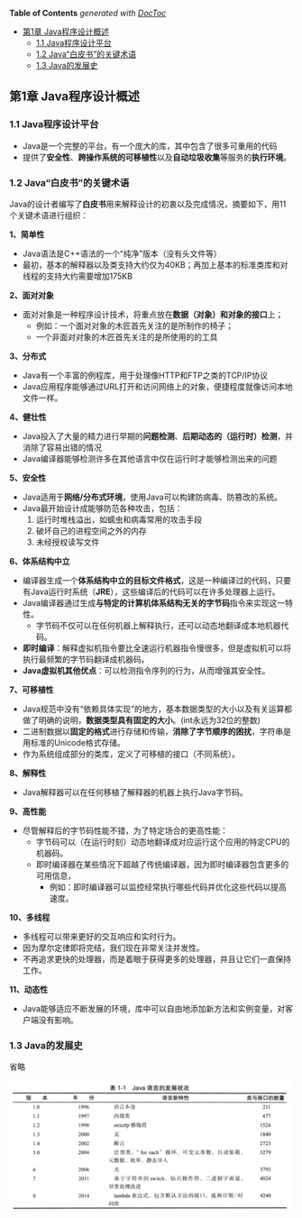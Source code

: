 <!-- START doctoc generated TOC please keep comment here to allow auto update -->
<!-- DON'T EDIT THIS SECTION, INSTEAD RE-RUN doctoc TO UPDATE -->
**Table of Contents**  *generated with [DocToc](https://github.com/thlorenz/doctoc)*

- [第1章 Java程序设计概述](#第1章-java程序设计概述)
	- [1.1 Java程序设计平台](#11-java程序设计平台)
	- [1.2 Java“白皮书”的关键术语](#12-java白皮书的关键术语)
	- [1.3 Java的发展史](#13-java的发展史)

<!-- END doctoc generated TOC please keep comment here to allow auto update -->

## 第1章 Java程序设计概述

### 1.1 Java程序设计平台

* Java是一个完整的平台，有一个庞大的库，其中包含了很多可重用的代码
* 提供了**安全性**、**跨操作系统的可移植性**以及**自动垃圾收集**等服务的**执行环境**。

### 1.2 Java“白皮书”的关键术语

Java的设计者编写了**白皮书**用来解释设计的初衷以及完成情况，摘要如下，用11个关键术语进行组织：

**1、简单性**
* Java语法是C++语法的一个“纯净”版本（没有头文件等）
* 最初，基本的解释器以及类支持大约仅为40KB；再加上基本的标准类库和对线程的支持大约需要增加175KB

**2、面对对象**
* 面对对象是一种程序设计技术，将重点放在**数据（对象）和对象的接口**上；
  * 例如：一个面对对象的木匠首先关注的是所制作的椅子；
  * 一个非面对对象的木匠首先关注的是所使用的的工具

**3、分布式**
* Java有一个丰富的例程库，用于处理像HTTP和FTP之类的TCP/IP协议
* Java应用程序能够通过URL打开和访问网络上的对象，便捷程度就像访问本地文件一样。

**4、健壮性**
* Java投入了大量的精力进行早期的**问题检测**、**后期动态的（运行时）检测**，并消除了容易出错的情况
* Java编译器能够检测许多在其他语言中仅在运行时才能够检测出来的问题

**5、安全性**
* Java适用于**网络/分布式环境**，使用Java可以构建防病毒、防篡改的系统。
* Java最开始设计成能够防范各种攻击，包括：
  1. 运行时堆栈溢出，如蠕虫和病毒常用的攻击手段
  2. 破坏自己的进程空间之外的内存
  3. 未经授权读写文件

**6、体系结构中立**
* 编译器生成一个**体系结构中立的目标文件格式**，这是一种编译过的代码，只要有Java运行时系统（**JRE**），这些编译后的代码可以在许多处理器上运行。
* Java编译器通过生成**与特定的计算机体系结构无关的字节码**指令来实现这一特性。
  * 字节码不仅可以在任何机器上解释执行，还可以动态地翻译成本地机器代码。
* **即时编译**：解释虚拟机指令要比全速运行机器指令慢很多，但是虚拟机可以将执行最频繁的字节码翻译成机器码。
* **Java虚拟机其他优点**：可以检测指令序列的行为，从而增强其安全性。

**7、可移植性**
* Java规范中没有“依赖具体实现”的地方，基本数据类型的大小以及有关运算都做了明确的说明，**数据类型具有固定的大小**。(int永远为32位的整数)
* 二进制数据以**固定的格式**进行存储和传输，**消除了字节顺序的困扰**，字符串是用标准的Unicode格式存储。
* 作为系统组成部分的类库，定义了可移植的接口（不同系统）。

**8、解释性**
* Java解释器可以在任何移植了解释器的机器上执行Java字节码。

**9、高性能**
* 尽管解释后的字节码性能不错，为了特定场合的更高性能：
  * 字节码可以（在运行时刻）动态地翻译成对应运行这个应用的特定CPU的机器码。
  * 即时编译器在某些情况下超越了传统编译器，因为即时编译器包含更多的可用信息，
    * 例如：即时编译器可以监控经常执行哪些代码并优化这些代码以提高速度。

**10、多线程**
* 多线程可以带来更好的交互响应和实时行为。
* 因为摩尔定律即将完结，我们现在非常关注并发性。
* 不再追求更快的处理器，而是着眼于获得更多的处理器，并且让它们一直保持工作。

**11、动态性**

* Java能够适应不断发展的环境，库中可以自由地添加新方法和实例变量，对客户端没有影响。

### 1.3 Java的发展史
省略

![](/001-Java核心技术_卷一/Pictures/1001.png)
